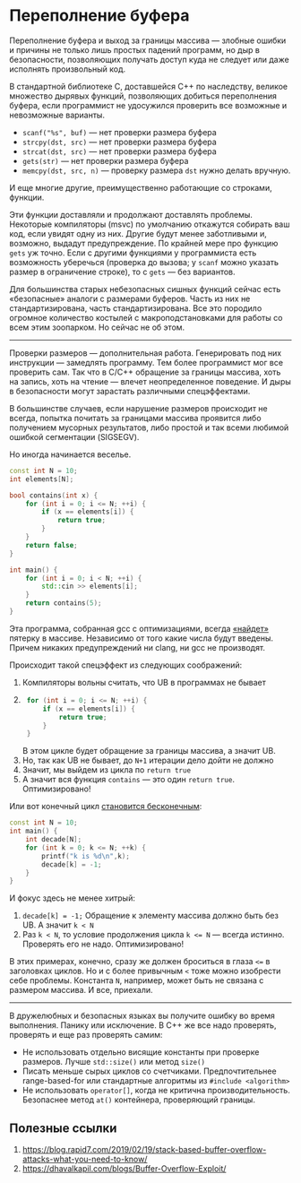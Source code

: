 # Переполнение буфера

Переполнение буфера и выход за границы массива — злобные ошибки и причины не только лишь простых падений программ, но дыр в безопасности, позволяющих получать доступ куда не следует или даже исполнять произвольный код.

В стандартной библиотеке C, доставшейся C++ по наследству, великое множество дырявых функций, позволяющих добиться переполнения буфера, если программист не удосужился проверить все возможные и невозможные варианты.

- `scanf("%s", buf)` — нет проверки размера буфера
- `strcpy(dst, src)` — нет проверки размера буфера
- `strcat(dst, src)` — нет проверки размера буфера
- `gets(str)` — нет проверки размера буфера
- `memcpy(dst, src, n)` — проверку размера `dst` нужно делать вручную.

И еще многие другие, преимущественно работающие со строками, функции.

Эти функции доставляли и продолжают доставлять проблемы. Некоторые компиляторы (msvc) по умолчанию откажутся собирать ваш код, если увидят одну из них. Другие будут менее заботливыми и, возможно, выдадут предупреждение. По крайней мере про функцию `gets` уж точно. Если с другими функциями у программиста есть возможность уберечься (проверка до вызова; у `scanf` можно указать размер в ограничение строке), то с `gets` — без вариантов.

Для большинства старых небезопасных сишных функций сейчас есть «безопасные» аналоги с размерами буферов. Часть из них не стандартизирована, часть стандартизирована. Все это породило огромное количество костылей с макроподстановками для работы со всем этим зоопарком. Но сейчас не об этом.

---


Проверки размеров — дополнительная работа. Генерировать под них инструкции — замедлять программу. Тем более программист мог все проверить сам. Так что в C/С++ обращение за границы массива, хоть на запись, хоть на чтение — влечет неопределенное поведение. И дыры в безопасности могут зарастать различными спецэффектами.


В большинстве случаев, если нарушение размеров происходит не всегда, попытка почитать за границами массива проявится либо получением мусорных результатов, либо простой и так всеми любимой ошибкой сегментации (SIGSEGV). 

Но иногда начинается веселье.

```C++
const int N = 10;
int elements[N];

bool contains(int x) {
    for (int i = 0; i <= N; ++i) {
        if (x == elements[i]) {
            return true;
        }
    }
    return false;
}

int main() {
    for (int i = 0; i < N; ++i) {
        std::cin >> elements[i];
    }
    return contains(5);
}
```

Эта программа, собранная gcc c оптимизациями, всегда [«найдет»](https://godbolt.org/z/949Kxc) пятерку в массиве. Независимо от того какие числа будут введены. 
Причем никаких предупреждений ни clang, ни gcc не производят.

Происходит такой спецэффект из следующих соображений:
1. Компиляторы вольны считать, что UB в программах не бывает
2. ```C++
    for (int i = 0; i <= N; ++i) {
        if (x == elements[i]) {
            return true;
        }
    }
    ```
    В этом цикле будет обращение за границы массива, а значит UB.
3. Но, так как UB не бывает, до `N+1` итерации дело дойти не должно
4. Значит, мы выйдем из цикла по `return true`
5. А значит вся функция `contains` — это один `return true`. Оптимизировано!


Или вот конечный цикл [становится бесконечным](https://godbolt.org/z/hPc1cf):

```C++
const int N = 10;
int main() {
    int decade[N];
    for (int k = 0; k <= N; ++k) {
        printf("k is %d\n",k);
        decade[k] = -1;
    }
}
```

И фокус здесь не менее хитрый:
1. `decade[k] = -1;` Обращение к элементу массива должно быть без UB. А значит `k < N`
2. Раз `k < N`, то условие продолжения цикла `k <= N` — всегда истинно. Проверять его не надо. Оптимизировано! 


В этих примерах, конечно, сразу же должен броситься в глаза `<=` в заголовках циклов. Но и с более привычным `<` тоже можно изобрести себе проблемы. Константа `N`, например, может быть не связана с размером массива. И все, приехали.

---

В дружелюбных и безопасных языках вы получите ошибку во время выполнения. Панику или исключение. В C++ же все надо проверять, проверять и еще раз проверять самим:

- Не использовать отдельно висящие константы при проверке размеров. Лучше `std::size()` или метод `size()`
- Писать меньше сырых циклов со счетчиками. Предпочтительнее range-based-for или стандартные алгоритмы из `#include <algorithm>`
- Не использовать `operator[]`, когда не критична производительность. Безопаснее метод `at()` контейнера, проверяющий границы.


## Полезные ссылки
1. https://blog.rapid7.com/2019/02/19/stack-based-buffer-overflow-attacks-what-you-need-to-know/
2. https://dhavalkapil.com/blogs/Buffer-Overflow-Exploit/

